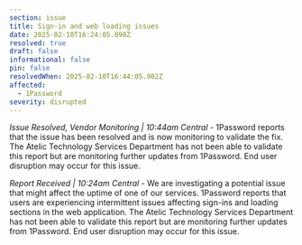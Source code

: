 ```yaml
---
section: issue
title: Sign-in and web loading issues
date: 2025-02-10T16:24:05.898Z
resolved: true
draft: false
informational: false
pin: false
resolvedWhen: 2025-02-10T16:44:05.902Z
affected:
  - 1Password
severity: disrupted
---
```

*Issue Resolved, Vendor Monitoring | 10:44am Central* - 1Password reports that the issue has been resolved and is now monitoring to validate the fix. The Atelic Technology Services Department has not been able to validate this report but are monitoring further updates from 1Password. End user disruption may occur for this issue.

*Report Received | 10:24am Central* - We are investigating a potential issue that might affect the uptime of one of our services. 1Password reports that users are experiencing intermittent issues affecting sign-ins and loading sections in the web application. The Atelic Technology Services Department has not been able to validate this report but are monitoring further updates from 1Password. End user disruption may occur for this issue.